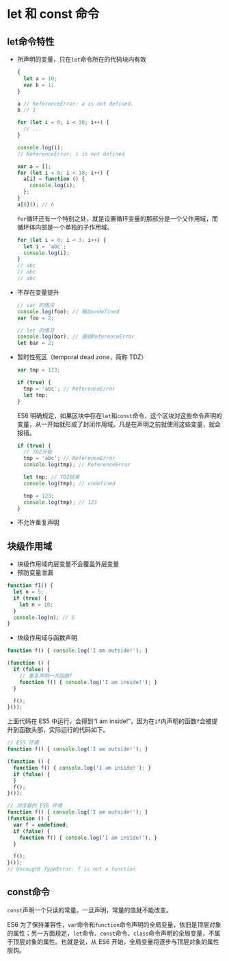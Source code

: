 # let 和 const 命令

## let命令特性

- 所声明的变量，只在`let`命令所在的代码块内有效

  ```js
  {
    let a = 10;
    var b = 1;
  }
  
  a // ReferenceError: a is not defined.
  b // 1
  ```

  ```js
  for (let i = 0; i < 10; i++) {
    // ...
  }
  
  console.log(i);
  // ReferenceError: i is not defined		
  ```

  ```js
  var a = [];
  for (let i = 0; i < 10; i++) {
    a[i] = function () {
      console.log(i);
    };
  }
  a[6](); // 6
  ```

  `for`循环还有一个特别之处，就是设置循环变量的那部分是一个父作用域，而循环体内部是一个单独的子作用域。

  ```js
  for (let i = 0; i < 3; i++) {
    let i = 'abc';
    console.log(i);
  }
  // abc
  // abc
  // abc
  ```

- 不存在变量提升

  ```js
  // var 的情况
  console.log(foo); // 输出undefined
  var foo = 2;
  
  // let 的情况
  console.log(bar); // 报错ReferenceError
  let bar = 2;
  ```

- 暂时性死区（temporal dead zone，简称 TDZ）

  ```js
  var tmp = 123;
  
  if (true) {
    tmp = 'abc'; // ReferenceError
    let tmp;
  }
  ```

  ES6 明确规定，如果区块中存在`let`和`const`命令，这个区块对这些命令声明的变量，从一开始就形成了封闭作用域。凡是在声明之前就使用这些变量，就会报错。

  ```js
  if (true) {
    // TDZ开始
    tmp = 'abc'; // ReferenceError
    console.log(tmp); // ReferenceError
  
    let tmp; // TDZ结束
    console.log(tmp); // undefined
  
    tmp = 123;
    console.log(tmp); // 123
  }
  ```

- 不允许重复声明



## 块级作用域

- 块级作用域内层变量不会覆盖外层变量
- 预防变量泄漏



```js
function f1() {
  let n = 5;
  if (true) {
    let n = 10;
  }
  console.log(n); // 5
}
```



- 块级作用域与函数声明

```js
function f() { console.log('I am outside!'); }

(function () {
  if (false) {
    // 重复声明一次函数f
    function f() { console.log('I am inside!'); }
  }

  f();
}());
```

上面代码在 ES5 中运行，会得到“I am inside!”，因为在`if`内声明的函数`f`会被提升到函数头部，实际运行的代码如下。

```js
// ES5 环境
function f() { console.log('I am outside!'); }

(function () {
  function f() { console.log('I am inside!'); }
  if (false) {
  }
  f();
}());
```

```js
// 浏览器的 ES6 环境
function f() { console.log('I am outside!'); }
(function () {
  var f = undefined;
  if (false) {
    function f() { console.log('I am inside!'); }
  }

  f();
}());
// Uncaught TypeError: f is not a function
```



## const命令

`const`声明一个只读的常量。一旦声明，常量的值就不能改变。

ES6 为了保持兼容性，`var`命令和`function`命令声明的全局变量，依旧是顶层对象的属性；另一方面规定，`let`命令、`const`命令、`class`命令声明的全局变量，不属于顶层对象的属性。也就是说，从 ES6 开始，全局变量将逐步与顶层对象的属性脱钩。



